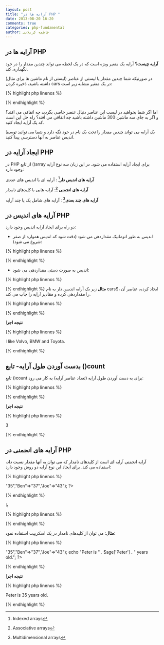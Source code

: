 ```yaml
---
layout: post
title: "آرایه ها در PHP "
date: 2013-08-20 16:20
comments: true
categories: php-fundamental
author: فاطمه کربلایی
---
```

## آرایه ها در PHP  ##

**آرایه چیست؟** آرایه یک متغیر ویژه است که در یک لحظه می تواند چندین مقدار را در خود نگهداری کند. 

در صورتیکه شما چندین مقدار یا لیستی از عناصر  (لیستی از نام ماشین ها برای مثال) داشته باشید، ذخیره کردن cars در یک متغیر مشابه زیر است:

{% highlight php linenos %}

<?php
$cars1="Volvo";
$cars2="BMW";
$cars3="Toyota";

?>

{% endhighlight %}

اما اگر شما بخواهید در لیست این عناصر دنبال عنصر خاصی بگردید چه اتفاقی می افتد؟ و اگر به جای سه ماشین 300 ماشین داشته باشید چه اتفاقی می افتد؟ راه حل این است که یک آرایه ایجاد کنید. 

یک آرایه می تواند چندین مقدار را تحت یک نام در خود نگه دارد و شما می توانید توسط اندیس عناصر به آنها دسترسی پیدا کنید.

##  ایجاد آرایه در PHP   ##

در PHP از تابع ()array برای ایجاد آرایه استفاده می شود. در این زبان سه نوع آرایه وجود دارد:

**آرایه های اندیس دار[^1]** : آرایه ای با اندیس های عددی

**آرایه های انجمنی [^2]**: آرایه هایی با کلیدهای نامدار


**آرایه های چند بعدی[^3]** : آرایه های شامل یک یا چند آرایه

## آرایه های اندیس در PHP ##

دو راه برای ایجاد آرایه اندیس وجود دارد:

* 	اندیس به طور اتوماتیک مقداردهی می شود (دقت شود که اندیس همواره از صفر شروع می شود):


{% highlight php linenos %}

<?php
$cars=array("Volvo","BMW","Toyota");
?>

{% endhighlight %}

*	اندیس به صورت دستی مقداردهی می شود:

{% highlight php linenos %}

<?php
$cars[0]="Volvo";
$cars[1]="BMW";
$cars[2]="Toyota";

?>

{% endhighlight %}
**مثال** زیر یک آرایه اندیس دار به نام cars$، ایجاد کرده، عناصر آن را مقداردهی کرده و مقادیر آرایه را چاپ می کند.


{% highlight php linenos %}

<?php
$cars=array("Volvo","BMW","Toyota");
echo "I like " . $cars[0] . ", " . $cars[1] . " and " . $cars[2] . ".";
?>

{% endhighlight %}

**نتیجه اجرا**

{% highlight php linenos %}

I like Volvo, BMW and Toyota.

{% endhighlight %}


## بدست آوردن طول آرایه- تابع ()count ##

تابع ()count برای به دست آوردن طول آرایه (تعداد عناصر آرایه) به کار می رود:



{% highlight php linenos %}

<?php
$cars=array("Volvo","BMW","Toyota");
echo count($cars);
?>

{% endhighlight %}

**نتیجه اجرا**

{% highlight php linenos %}

3

{% endhighlight %}


## آرایه های انجمنی در PHP ##

آرایه انجمنی آرایه ای است از کلیدهای نامدار که می توان به آنها مقدار نسبت داد، استفاده می کند. برای ایجاد این نوع آرایه دو روش وجود دارد:



{% highlight php linenos %}

<?php
$age=array("Peter"=>"35","Ben"=>"37","Joe"=>"43");
?>

{% endhighlight %}

یا


{% highlight php linenos %}

<?php
$age['Peter']="35";
$age['Ben']="37";
$age['Joe']="43";

?>

{% endhighlight %}

**مثال**: می توان از کلیدهای نامدار در یک اسکریپت استفاده نمود:

{% highlight php linenos %}
<?php
$age=array("Peter"=>"35","Ben"=>"37","Joe"=>"43");
echo "Peter is " . $age['Peter'] . " years old.";
?>

{% endhighlight %}


**نتیجه اجرا**

{% highlight php linenos %}

Peter is 35 years old.

{% endhighlight %}















































[^1]: Indexed arrays
[^2]: Associative arrays
[^3]: Multidimensional arrays